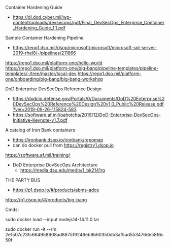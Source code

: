 
Container Hardening Guide
 - https://dl.dod.cyber.mil/wp-content/uploads/devsecops/pdf/Final_DevSecOps_Enterprise_Container_Hardening_Guide_1.1.pdf

Sample Container Hardening Pipeline
 - https://repo1.dso.mil/dsop/microsoft/microsoft/microsoft-sql-server-2019-rhel8/-/pipelines/211866

https://repo1.dso.mil/platform-one/hello-world
https://repo1.dso.mil/platform-one/big-bang/pipeline-templates/pipeline-templates/-/tree/master/local-dev
https://repo1.dso.mil/platform-one/onboarding/big-bang/big-bang-workshop



DoD Enterprise DevSecOps Reference Design
 - https://dodcio.defense.gov/Portals/0/Documents/DoD%20Enterprise%20DevSecOps%20Reference%20Design%20v1.0_Public%20Release.pdf?ver=2019-09-26-115824-583
 - https://software.af.mil/oahotcha/2019/12/DoD-Enterprise-DevSecOps-Initiative-Keynote-v1.7.pdf

A catalog of Iron Bank containers
 - https://ironbank.dsop.io/ironbank/repomap
 - can do docker pull from https://registry1.dsop.io
 
 
 https://software.af.mil/training/
 
  - DoD Enterprise DevSecOps Architecture
    - https://media.dau.edu/media/1_bk2141rg
    
 THE PARTY BUS   
  - https://p1.dsop.io/#/products/abms-adce
 
 https://p1.dsop.io/#/products/big-bang
    
 Cmds:
 
 sudo docker load --input nodejs14-14.11.0.tar
 
 sudo docker run -it --rm 2e1507c23fc664958608ad8875f9246eb9b60350db3af5ad553476de58f6c50f

